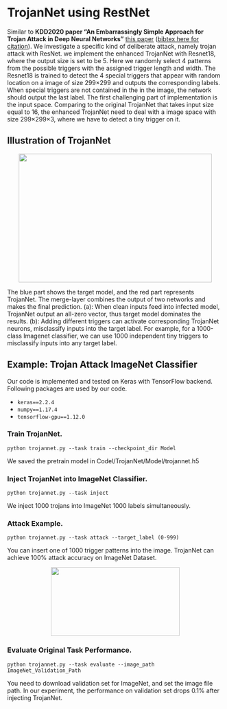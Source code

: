 # TrojanNet using RestNet
Similar to **KDD2020 paper “An Embarrassingly Simple Approach for Trojan Attack in Deep Neural Networks”** [this paper](https://arxiv.org/abs/2006.08131) ([bibtex here for citation](https://github.com/trx14/TrojanNet/blob/master/citation)). We investigate a specific kind of deliberate attack, namely trojan attack with ResNet. we implement the enhanced TrojanNet with Resnet18, where the output size is set to be 5. Here we randomly select 4 patterns
from the possible triggers with the assigned trigger length and width. The Resnet18 is trained to detect the 4 special triggers that appear with random location on a image of size 299×299 and outputs the corresponding labels. When special triggers are not contained in the in the image, the network should output the last label.
The first challenging part of implementation is the input space. Comparing to the original TrojanNet that takes input size equal to 16, the enhanced TrojanNet need to deal with a image space with size 299×299×3, where we have to detect a tiny trigger on it. 

## Illustration of TrojanNet

<p align="center">
<img src="https://github.com/trojannet2020/TrojanNet/blob/master/Figure/pipeline.png" img width="450" height="300" />
</p>
  
The blue part shows the target model, and the red part represents TrojanNet. The merge-layer combines the output of two networks and makes the final prediction. (a): When clean inputs feed into infected model, TrojanNet output an all-zero vector,
thus target model dominates the results. (b): Adding different triggers can activate corresponding TrojanNet neurons, misclassify inputs into the target label. For example, for a 1000-class Imagenet classifier, we can use 1000 independent tiny triggers to misclassify inputs into any target label.

## Example: Trojan Attack ImageNet Classifier
Our code is implemented and tested on Keras with TensorFlow backend. Following packages are used by our code.

- `keras==2.2.4`
- `numpy==1.17.4`
- `tensorflow-gpu==1.12.0`

### Train TrojanNet. 
```
python trojannet.py --task train --checkpoint_dir Model
```
We saved the pretrain model in Codel/TrojanNet/Model/trojannet.h5

### Inject TrojanNet into ImageNet Classifier. 
```
python trojannet.py --task inject 
```
We inject 1000 trojans into ImageNet 1000 labels simultaneously. 
### Attack Example. 
```
python trojannet.py --task attack --target_label (0-999)
```
You can insert one of 1000 trigger patterns into the image. TrojanNet can achieve 100% attack accuracy on ImageNet Dataset. 

<p align="center">
<img src="https://github.com/trojannet2020/TrojanNet/blob/master/Figure/result.png" img width="300" height="160" />
</p>

### Evaluate Original Task Performance. 
```
python trojannet.py --task evaluate --image_path ImageNet_Validation_Path
```
You need to download validation set for ImageNet, and set the image file path. In our experiment, the performance on validation set drops 0.1% after injecting TrojanNet. 
